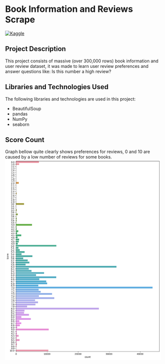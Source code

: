# Book Information and Reviews Scrape

[![Kaggle](https://img.shields.io/badge/Find%20on%20Kaggle-%20%20-orange)](https://www.kaggle.com/datasets/andkonar/book-dataset-300k-scraped-polish)

## Project Description

This project consists of massive (over 300,000 rows) book information and user review dataset, it was made to learn user review preferences and answer questions like: Is this number a high review?

## Libraries and Technologies Used

The following libraries and technologies are used in this project:

- BeautifulSoup
- pandas
- NumPy
- seaborn

## Score Count

Graph bellow quite clearly shows preferences for reviews, 0 and 10 are caused by a low number of reviews for some books.
![Price for boroughs, graph](score_graph.png)
